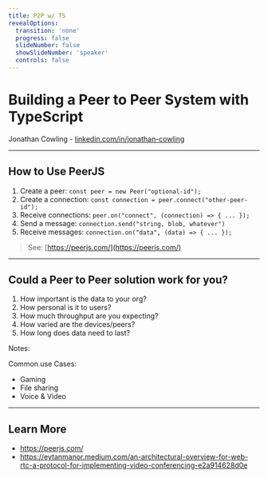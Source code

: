 ```yaml
---
title: P2P w/ TS
revealOptions:
  transition: 'none'
  progress: false
  slideNumber: false
  showSlideNumber: 'speaker'
  controls: false
---
```


# Building a Peer to Peer System with TypeScript

Jonathan Cowling - [linkedin.com/in/jonathan-cowling](https://www.linkedin.com/in/jonathan-cowling/)

---

## How to Use PeerJS

1. Create a peer: `const peer = new Peer("optional-id");`
2. Create a connection: `const connection = peer.connect("other-peer-id");`
3. Receive connections: `peer.on("connect", (connection) => { ... });`
4. Send a message: `connection.send("string, blob, whatever")`
5. Receive messages: `connection.on("data", (data) => { ... });`

> See: [https://peerjs.com/](https://peerjs.com/)

---

## Could a Peer to Peer solution work for you?

1. How important is the data to your org?
2. How personal is it to users?
3. How much throughput are you expecting?
4. How varied are the devices/peers?
5. How long does data need to last?

Notes:

Common use Cases:

- Gaming
- File sharing
- Voice & Video

---

## Learn More

- https://peerjs.com/
- https://eytanmanor.medium.com/an-architectural-overview-for-web-rtc-a-protocol-for-implementing-video-conferencing-e2a914628d0e
